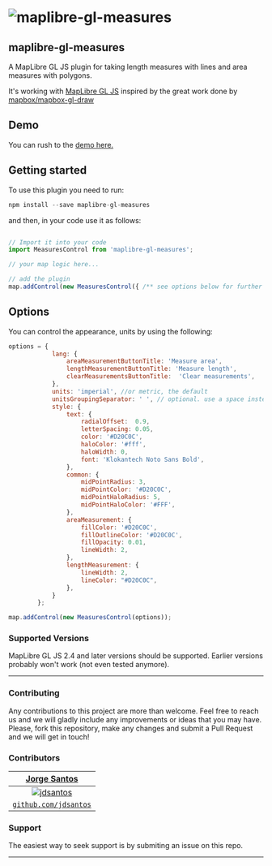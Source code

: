 
![maplibre-gl-measures](https://raw.githubusercontent.com/jdsantos/maplibre-gl-measures/main/docs/screenshot.PNG)
============

## maplibre-gl-measures
A MapLibre GL JS plugin for taking length measures with lines and area measures with polygons.

It's working with [MapLibre GL JS](http://maplibre.org) inspired by the great work done by [mapbox/mapbox-gl-draw](https://github.com/mapbox/mapbox-gl-draw)

## Demo

You can rush to the [demo here.](https://jdsantos.github.io/demos/maplibre-gl-measures/)


## Getting started

To use this plugin you need to run:

``` js
npm install --save maplibre-gl-measures
```

and then, in your code use it as follows:

``` js

// Import it into your code
import MeasuresControl from 'maplibre-gl-measures';

// your map logic here...

// add the plugin
map.addControl(new MeasuresControl({ /** see options below for further tunning */}), "top-left");

```

## Options

You can control the appearance, units by using the following:

``` js
options = {
            lang: {
                areaMeasurementButtonTitle: 'Measure area',
                lengthMeasurementButtonTitle: 'Measure length',
                clearMeasurementsButtonTitle:  'Clear measurements',
            },
            units: 'imperial', //or metric, the default
            unitsGroupingSeparator: ' ', // optional. use a space instead of ',' for separating thousands (3 digits group). Do not send this to use the browser default
            style: {
                text: {
                    radialOffset:  0.9,
                    letterSpacing: 0.05,
                    color: '#D20C0C',
                    haloColor: '#fff',
                    haloWidth: 0,
                    font: 'Klokantech Noto Sans Bold',
                },
                common: {
                    midPointRadius: 3,
                    midPointColor: '#D20C0C',
                    midPointHaloRadius: 5,
                    midPointHaloColor: '#FFF',
                },
                areaMeasurement: {
                    fillColor: '#D20C0C',
                    fillOutlineColor: '#D20C0C',
                    fillOpacity: 0.01,
                    lineWidth: 2,
                },
                lengthMeasurement: {
                    lineWidth: 2,
                    lineColor: "#D20C0C",
                },
            }
        };

map.addControl(new MeasuresControl(options));

```

### Supported Versions

MapLibre GL JS 2.4  and later versions should be supported. Earlier versions probably won\'t work (not even tested anymore).

---

### Contributing

Any contributions to this project are more than welcome. Feel free to reach us and we will gladly include any improvements or ideas that you may have.
Please, fork this repository, make any changes and submit a Pull Request and we will get in touch!

### Contributors

| <a href="http://jdsantos.github.io" target="_blank">**Jorge Santos**</a>
|:---:|
| [![jdsantos](https://avatars1.githubusercontent.com/u/1708961?v=3&s=50)](http://jdsantos.github.io)    | 
| <a href="https://github.com/jdsantos" target="_blank">`github.com/jdsantos`</a>

### Support

The easiest way to seek support is by submiting an issue on this repo.

---